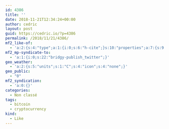 ```yaml
---
id: 4386
title: ''
date: 2018-11-21T12:34:24+00:00
author: cedric
layout: post
guid: https://cedric.io/?p=4386
permalink: /2018/11/21/4386/
mf2_like-of:
  - 'a:2:{s:4:"type";a:1:{i:0;s:6:"h-cite";}s:10:"properties";a:7:{s:9:"published";a:1:{i:0;s:25:"2018-11-21T09:27:45+00:00";}s:7:"updated";a:1:{i:0;s:25:"2018-11-21T09:27:41+00:00";}s:7:"summary";a:1:{i:0;s:127:"La Fédération des buralistes et la Banque de France ont signé un accord pour en autoriser la vente dès le 1er janvier 2019.";}s:4:"name";a:1:{i:0;s:58:"Les bureaux de tabacs vendront des bitcoins au 1er janvier";}s:3:"url";a:1:{i:0;s:113:"https://www.lexpress.fr/actualite/societe/les-bureaux-de-tabacs-vendront-des-bitcoins-au-1er-janvier_2049587.html";}s:11:"publication";a:1:{i:0;s:11:"LExpress.fr";}s:6:"author";a:2:{s:4:"type";a:1:{i:0;s:6:"h-card";}s:10:"properties";a:0:{}}}}'
mf2_mp-syndicate-to:
  - 'a:1:{i:0;s:22:"bridgy-publish_twitter";}'
geo_weather:
  - 'a:2:{s:5:"units";s:1:"C";s:4:"icon";s:4:"none";}'
geo_public:
  - "0"
mf2_syndication:
  - 'a:0:{}'
categories:
  - Non classé
tags:
  - bitcoin
  - cryptocurrency
kind:
  - Like
---
```

